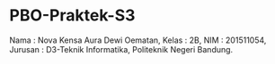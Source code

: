 # PBO-Praktek-S3

Nama    : Nova Kensa Aura Dewi Oematan,
Kelas   : 2B,
NIM     : 201511054,
Jurusan : D3-Teknik Informatika,
Politeknik Negeri Bandung.
